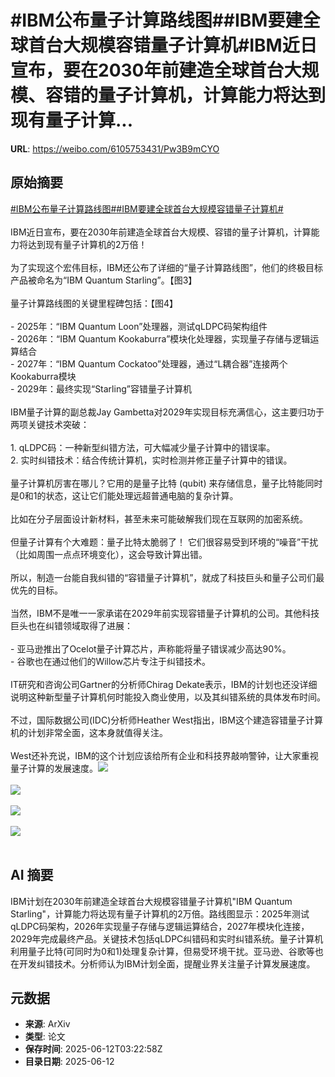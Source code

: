 # #IBM公布量子计算路线图##IBM要建全球首台大规模容错量子计算机#IBM近日宣布，要在2030年前建造全球首台大规模、容错的量子计算机，计算能力将达到现有量子计算...

**URL**: https://weibo.com/6105753431/Pw3B9mCYO

## 原始摘要

<a href="https://m.weibo.cn/search?containerid=231522type%3D1%26t%3D10%26q%3D%23IBM%E5%85%AC%E5%B8%83%E9%87%8F%E5%AD%90%E8%AE%A1%E7%AE%97%E8%B7%AF%E7%BA%BF%E5%9B%BE%23&amp;extparam=%23IBM%E5%85%AC%E5%B8%83%E9%87%8F%E5%AD%90%E8%AE%A1%E7%AE%97%E8%B7%AF%E7%BA%BF%E5%9B%BE%23" data-hide=""><span class="surl-text">#IBM公布量子计算路线图#</span></a><a href="https://m.weibo.cn/search?containerid=231522type%3D1%26t%3D10%26q%3D%23IBM%E8%A6%81%E5%BB%BA%E5%85%A8%E7%90%83%E9%A6%96%E5%8F%B0%E5%A4%A7%E8%A7%84%E6%A8%A1%E5%AE%B9%E9%94%99%E9%87%8F%E5%AD%90%E8%AE%A1%E7%AE%97%E6%9C%BA%23&amp;extparam=%23IBM%E8%A6%81%E5%BB%BA%E5%85%A8%E7%90%83%E9%A6%96%E5%8F%B0%E5%A4%A7%E8%A7%84%E6%A8%A1%E5%AE%B9%E9%94%99%E9%87%8F%E5%AD%90%E8%AE%A1%E7%AE%97%E6%9C%BA%23" data-hide=""><span class="surl-text">#IBM要建全球首台大规模容错量子计算机#</span></a><br><br>IBM近日宣布，要在2030年前建造全球首台大规模、容错的量子计算机，计算能力将达到现有量子计算机的2万倍！<br><br>为了实现这个宏伟目标，IBM还公布了详细的“量子计算路线图”，他们的终极目标产品被命名为“IBM Quantum Starling”。【图3】<br><br>量子计算路线图的关键里程碑包括：【图4】<br><br>- 2025年：“IBM Quantum Loon”处理器，测试qLDPC码架构组件<br>- 2026年：“IBM Quantum Kookaburra”模块化处理器，实现量子存储与逻辑运算结合<br>- 2027年：“IBM Quantum Cockatoo”处理器，通过“L耦合器”连接两个Kookaburra模块<br>- 2029年：最终实现“Starling”容错量子计算机<br><br>IBM量子计算的副总裁Jay Gambetta对2029年实现目标充满信心，这主要归功于两项关键技术突破：<br><br>1. qLDPC码：一种新型纠错方法，可大幅减少量子计算中的错误率。<br>2. 实时纠错技术：结合传统计算机，实时检测并修正量子计算中的错误。<br> <br>量子计算机厉害在哪儿？它用的是量子比特 (qubit) 来存储信息，量子比特能同时是0和1的状态，这让它们能处理远超普通电脑的复杂计算。<br><br>比如在分子层面设计新材料，甚至未来可能破解我们现在互联网的加密系统。<br><br>但量子计算有个大难题：量子比特太脆弱了！ 它们很容易受到环境的“噪音”干扰（比如周围一点点环境变化），这会导致计算出错。<br><br>所以，制造一台能自我纠错的“容错量子计算机”，就成了科技巨头和量子公司们最优先的目标。<br><br>当然，IBM不是唯一一家承诺在2029年前实现容错量子计算机的公司。其他科技巨头也在纠错领域取得了进展：<br><br>- 亚马逊推出了Ocelot量子计算芯片，声称能将量子错误减少高达90%。<br>- 谷歌也在通过他们的Willow芯片专注于纠错技术。<br><br>IT研究和咨询公司Gartner的分析师Chirag Dekate表示，IBM的计划也还没详细说明这种新型量子计算机何时能投入商业使用，以及其纠错系统的具体发布时间。<br><br>不过，国际数据公司(IDC)分析师Heather West指出，IBM这个建造容错量子计算机的计划非常全面，这本身就值得关注。<br><br>West还补充说，IBM的这个计划应该给所有企业和科技界敲响警钟，让大家重视量子计算的发展速度。<img style="" src="https://tvax2.sinaimg.cn/large/006Fd7o3gy1i2bitgjfs8j30jg0ay7af.jpg" referrerpolicy="no-referrer"><br><br><img style="" src="https://tvax4.sinaimg.cn/large/006Fd7o3gy1i2bith7oilj30zk0k0dmb.jpg" referrerpolicy="no-referrer"><br><br><img style="" src="https://tvax1.sinaimg.cn/large/006Fd7o3gy1i2bitivgs7j30zk0jzn52.jpg" referrerpolicy="no-referrer"><br><br><img style="" src="https://tvax3.sinaimg.cn/large/006Fd7o3gy1i2bitjsu19j30rs0fnjvg.jpg" referrerpolicy="no-referrer"><br><br>

## AI 摘要

IBM计划在2030年前建造全球首台大规模容错量子计算机"IBM Quantum Starling"，计算能力将达现有量子计算机的2万倍。路线图显示：2025年测试qLDPC码架构，2026年实现量子存储与逻辑运算结合，2027年模块化连接，2029年完成最终产品。关键技术包括qLDPC纠错码和实时纠错系统。量子计算机利用量子比特(可同时为0和1)处理复杂计算，但易受环境干扰。亚马逊、谷歌等也在开发纠错技术。分析师认为IBM计划全面，提醒业界关注量子计算发展速度。

## 元数据

- **来源**: ArXiv
- **类型**: 论文
- **保存时间**: 2025-06-12T03:22:58Z
- **目录日期**: 2025-06-12
